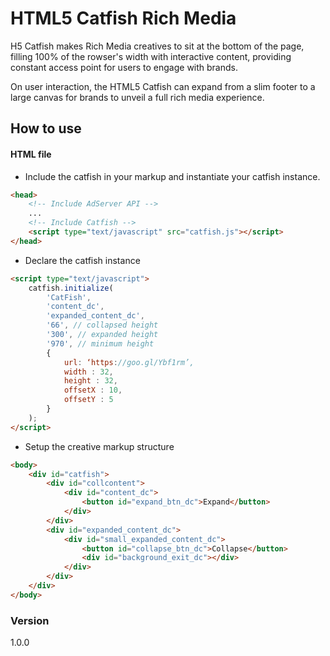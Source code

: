 # HTML5 Catfish Rich Media

H5 Catfish makes Rich Media creatives to sit at the bottom of the page, filling 100% of the rowser's width with interactive content, providing constant access point for users to engage with brands.

On user interaction, the HTML5 Catfish can expand from a slim footer to a large canvas for brands to unveil a full rich media experience.

## How to use

#### HTML file
- Include the catfish in your markup and instantiate your catfish instance.
```html
<head>
    <!-- Include AdServer API -->
    ...
    <!-- Include Catfish -->
    <script type="text/javascript" src="catfish.js"></script>
</head>
```
- Declare the catfish instance
```html
<script type="text/javascript">
    catfish.initialize(
        'CatFish',
        'content_dc',
        'expanded_content_dc',
        '66', // collapsed height
        '300', // expanded height
        '970', // minimum height
        {
            url: ‘https://goo.gl/Ybf1rm’,
            width : 32,
            height : 32,
            offsetX : 10,
            offsetY : 5
        }
    );
</script>
```

- Setup the creative markup structure
```html
<body>
    <div id="catfish">
        <div id="collcontent">
            <div id="content_dc">
                <button id="expand_btn_dc">Expand</button>
            </div>
        </div>
        <div id="expanded_content_dc">
            <div id="small_expanded_content_dc">		
                <button id="collapse_btn_dc">Collapse</button>
                <div id="background_exit_dc"></div>
            </div>
        </div>
    </div>
</body>
```



### Version
1.0.0
